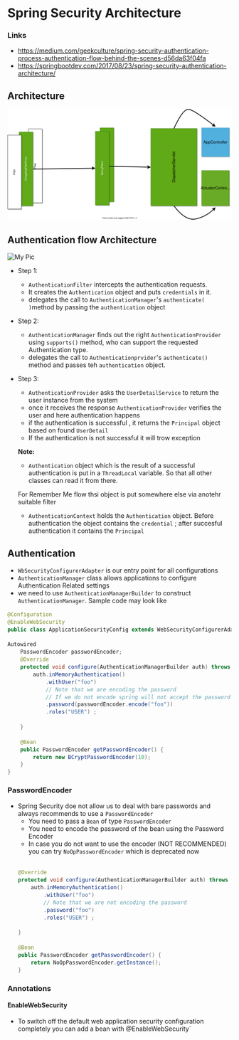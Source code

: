 # Spring Security Architecture 



### Links
*	https://medium.com/geekculture/spring-security-authentication-process-authentication-flow-behind-the-scenes-d56da63f04fa
*   https://springbootdev.com/2017/08/23/spring-security-authentication-architecture/ 

## Architecture

![](./Diagram1.drawio.svg)


## Authentication flow Architecture
![My Pic](./Diagram2.drawio.svg)

* Step 1: 
	* `AuthenticationFilter` intercepts the authentication requests. 
	* It creates the `Authentication` object  and puts `credentials` in it. 
	* delegates the call to `AuthenticationManager`'s `authenticate( )`method by passing the `authentication` object 
* Step 2: 
	* `AuthenticationManager` finds out the right `AuthenticationProvider` using `supports()` method, who can support the requested Authentication type. 
	* delegates the call to `Authenticationprvider`'s `authenticate()` method and passes teh `authentication` object.
* Step 3:
	* `AuthenticationProvider` asks the `UserDetailService` to return the user instance from the system 
	* once it receives the response `AuthenticationProvider` verifies the user and here authentication happens 
	* if the authentication is successful , it returns the `Principal` object based on found `UserDetail`
	* If the authentication is not successful it will trow exception 

	**Note:** 
	* `Authentication` object which is the result of a successful authentication is put in a `ThreadLocal` variable. So that all other classes can read it from there.

	For Remember Me flow  thsi object is put somewhere else via anotehr suitable filter  

	* `AuthenticationContext` holds the `Authentication` object. Before authentication the object contains the `credential` ; after succesful authentication it contains the `Principal` 




## Authentication 
* `WbSecurityConfigurerAdapter` is our entry point for all configurations 
* `AuthenticationManager` class allows applications to configure Authentication Related settings 
* we need to use `AuthenticationManagerBuilder` to construct `AuthenticationManager`. Sample code may look like
````java
@Configuration
@EnableWebSecurity
public class ApplicationSecurityConfig extends WebSecurityConfigurerAdapter {

Autowired
	PasswordEncoder passwordEncoder; 
	@Override
	protected void configure(AuthenticationManagerBuilder auth) throws Exception {
		auth.inMemoryAuthentication()
		    .withUser("foo")
            // Note that we are encoding the password
            // If we do not encode spring will not accept the password
		    .password(passwordEncoder.encode("foo"))
		    .roles("USER") ;
		
	}

    @Bean
	public PasswordEncoder getPasswordEncoder() {
		return new BCryptPasswordEncoder(10);
	}
}
````

### PasswordEncoder
* Spring Security doe not allow us to deal with bare passwords and always recommends to use a  `PasswordEncoder`
    * You need to pass a `Bean` of type `PasswordEncoder`
    * You need to encode the password of the bean using the Password Encoder 
    * In case you do not want to use the encoder (NOT RECOMMENDED) you can try `NoOpPasswordEncoder` which is deprecated now
    ````java

    @Override
	protected void configure(AuthenticationManagerBuilder auth) throws Exception {
		auth.inMemoryAuthentication()
		    .withUser("foo")
            // Note that we are not encoding the password
		    .password("foo")
		    .roles("USER") ;
		
	}

    @Bean
	public PasswordEncoder getPasswordEncoder() {
		return NoOpPasswordEncoder.getInstance();
	}

    ```` 
### Annotations
#### EnableWebSecurity 
* To switch off the default web application security configuration completely you can add a bean with @EnableWebSecurity` 